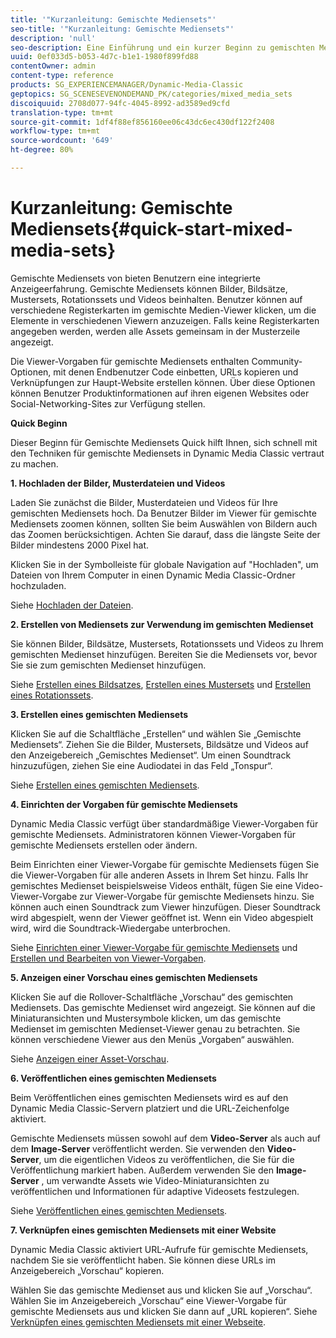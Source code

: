 ```yaml
---
title: '"Kurzanleitung: Gemischte Mediensets"'
seo-title: '"Kurzanleitung: Gemischte Mediensets"'
description: 'null'
seo-description: Eine Einführung und ein kurzer Beginn zu gemischten Mediensets helfen Ihnen dabei, sich schnell aufzumachen.
uuid: 0ef033d5-b053-4d7c-b1e1-1980f899fd88
contentOwner: admin
content-type: reference
products: SG_EXPERIENCEMANAGER/Dynamic-Media-Classic
geptopics: SG_SCENESEVENONDEMAND_PK/categories/mixed_media_sets
discoiquuid: 2708d077-94fc-4045-8992-ad3589ed9cfd
translation-type: tm+mt
source-git-commit: 1df4f88ef856160ee06c43dc6ec430df122f2408
workflow-type: tm+mt
source-wordcount: '649'
ht-degree: 80%

---
```



# Kurzanleitung: Gemischte Mediensets{#quick-start-mixed-media-sets}

Gemischte Mediensets von bieten Benutzern eine integrierte Anzeigeerfahrung. Gemischte Mediensets können Bilder, Bildsätze, Mustersets, Rotationssets und Videos beinhalten. Benutzer können auf verschiedene Registerkarten im gemischte Medien-Viewer klicken, um die Elemente in verschiedenen Viewern anzuzeigen. Falls keine Registerkarten angegeben werden, werden alle Assets gemeinsam in der Musterzeile angezeigt.

Die Viewer-Vorgaben für gemischte Mediensets enthalten Community-Optionen, mit denen Endbenutzer Code einbetten, URLs kopieren und Verknüpfungen zur Haupt-Website erstellen können. Über diese Optionen können Benutzer Produktinformationen auf ihren eigenen Websites oder Social-Networking-Sites zur Verfügung stellen.

**Quick Beginn**

Dieser Beginn für Gemischte Mediensets Quick hilft Ihnen, sich schnell mit den Techniken für gemischte Mediensets in Dynamic Media Classic vertraut zu machen.

**1. Hochladen der Bilder, Musterdateien und Videos**

Laden Sie zunächst die Bilder, Musterdateien und Videos für Ihre gemischten Mediensets hoch. Da Benutzer Bilder im Viewer für gemischte Mediensets zoomen können, sollten Sie beim Auswählen von Bildern auch das Zoomen berücksichtigen. Achten Sie darauf, dass die längste Seite der Bilder mindestens 2000 Pixel hat.

Klicken Sie in der Symbolleiste für globale Navigation auf &quot;Hochladen&quot;, um Dateien von Ihrem Computer in einen Dynamic Media Classic-Ordner hochzuladen.

Siehe [Hochladen der Dateien](uploading-files.md#uploading-your-files).

**2. Erstellen von Mediensets zur Verwendung im gemischten Medienset**

Sie können Bilder, Bildsätze, Mustersets, Rotationssets und Videos zu Ihrem gemischten Medienset hinzufügen. Bereiten Sie die Mediensets vor, bevor Sie sie zum gemischten Medienset hinzufügen.

Siehe [Erstellen eines Bildsatzes](creating-image-set.md#creating-an-image-set), [Erstellen eines Mustersets](creating-swatch-set.md#creating-a-swatch-set) und [Erstellen eines Rotationssets](creating-spin-set.md#creating-a-spin-set).

**3. Erstellen eines gemischten Mediensets**

Klicken Sie auf die Schaltfläche „Erstellen“ und wählen Sie „Gemischte Mediensets“. Ziehen Sie die Bilder, Mustersets, Bildsätze und Videos auf den Anzeigebereich „Gemischtes Medienset“. Um einen Soundtrack hinzuzufügen, ziehen Sie eine Audiodatei in das Feld „Tonspur“. 

Siehe [Erstellen eines gemischten Mediensets](creating-mixed-media-set.md#creating-a-mixed-media-set).

**4. Einrichten der Vorgaben für gemischte Mediensets**

Dynamic Media Classic verfügt über standardmäßige Viewer-Vorgaben für gemischte Mediensets. Administratoren können Viewer-Vorgaben für gemischte Mediensets erstellen oder ändern.

Beim Einrichten einer Viewer-Vorgabe für gemischte Mediensets fügen Sie die Viewer-Vorgaben für alle anderen Assets in Ihrem Set hinzu. Falls Ihr gemischtes Medienset beispielsweise Videos enthält, fügen Sie eine Video-Viewer-Vorgabe zur Viewer-Vorgabe für gemischte Mediensets hinzu. Sie können auch einen Soundtrack zum Viewer hinzufügen. Dieser Soundtrack wird abgespielt, wenn der Viewer geöffnet ist. Wenn ein Video abgespielt wird, wird die Soundtrack-Wiedergabe unterbrochen. 

Siehe [Einrichten einer Viewer-Vorgabe für gemischte Mediensets](setting-mixed-media-set-viewer.md#setting-up-a-mixed-media-set-viewer-preset) und [Erstellen und Bearbeiten von Viewer-Vorgaben](application-setup.md#adding-and-editing-viewer-presets).

**5. Anzeigen einer Vorschau eines gemischten Mediensets**

Klicken Sie auf die Rollover-Schaltfläche „Vorschau“ des gemischten Mediensets. Das gemischte Medienset wird angezeigt. Sie können auf die Miniaturansichten und Mustersymbole klicken, um das gemischte Medienset im gemischten Medienset-Viewer genau zu betrachten. Sie können verschiedene Viewer aus den Menüs „Vorgaben“ auswählen. 

Siehe [Anzeigen einer Asset-Vorschau](previewing-asset.md#previewing-an-asset).

**6. Veröffentlichen eines gemischten Mediensets**

Beim Veröffentlichen eines gemischten Mediensets wird es auf den Dynamic Media Classic-Servern platziert und die URL-Zeichenfolge aktiviert.

Gemischte Mediensets müssen sowohl auf dem **Video-Server** als auch auf dem **Image-Server** veröffentlicht werden. Sie verwenden den **Video-Server**, um die eigentlichen Videos zu veröffentlichen, die Sie für die Veröffentlichung markiert haben. Außerdem verwenden Sie den **Image-Server** , um verwandte Assets wie Video-Miniaturansichten zu veröffentlichen und Informationen für adaptive Videosets festzulegen.

Siehe [Veröffentlichen eines gemischten Mediensets](publishing-mixed-media-set.md#publishing-a-mixed-media-set).

**7. Verknüpfen eines gemischten Mediensets mit einer Website**

Dynamic Media Classic aktiviert URL-Aufrufe für gemischte Mediensets, nachdem Sie sie veröffentlicht haben. Sie können diese URLs im Anzeigebereich „Vorschau“ kopieren.

Wählen Sie das gemischte Medienset aus und klicken Sie auf „Vorschau“. Wählen Sie im Anzeigebereich „Vorschau“ eine Viewer-Vorgabe für gemischte Mediensets aus und klicken Sie dann auf „URL kopieren“. Siehe [Verknüpfen eines gemischten Mediensets mit einer Webseite](linking-mixed-media-set-web.md#linking-a-mixed-media-set-to-a-web-page).
